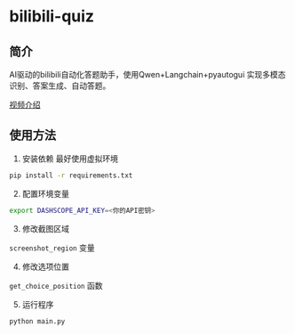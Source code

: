 # bilibili-quiz

## 简介

AI驱动的bilibili自动化答题助手，使用Qwen+Langchain+pyautogui 实现多模态识别、答案生成、自动答题。

[视频介绍](https://www.bilibili.com/video/BV1WJ1RYmEAz)

## 使用方法

1. 安装依赖
最好使用虚拟环境
```bash
pip install -r requirements.txt
```

2. 配置环境变量

```bash
export DASHSCOPE_API_KEY=<你的API密钥>
```

3. 修改截图区域


`screenshot_region` 变量


4. 修改选项位置

`get_choice_position` 函数


5. 运行程序

```bash
python main.py
```








